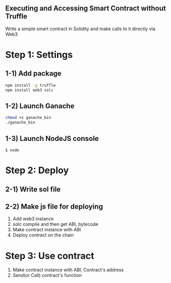 ## Executing and Accessing Smart Contract without Truffle
Write a simple smart contract in Solidity and make calls to it directly via Web3

# Step 1: Settings

## 1-1) Add package
```bash
npm install -g truffle
npm install web3 solc
```

## 1-2) Launch Ganache
```bash
chmod +x ganache_bin
./ganache_bin
```

## 1-3) Launch NodeJS console
`$ node`

# Step 2: Deploy

## 2-1) Write sol file
## 2-2) Make js file for deploying
1. Add web3 instance
2. solc compile and then get ABI, bytecode
3. Make contract instance with ABI
4. Deploy contract on the chain

# Step 3: Use contract
1. Make contract instance with ABI, Contract's address
2. Send(or Call) contract's function